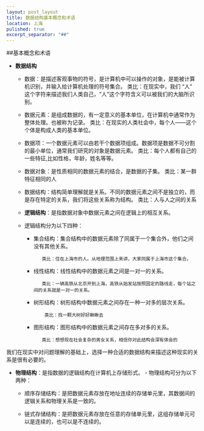 ```yaml
---
layout: post_layout
title: 数据结构基本概念和术语
location: 上海
pulished: true
excerpt_separator: "##"
---
```


##基本概念和术语
- **数据结构**
    - 数据：是描述客观事物的符号，是计算机中可以操作的对象，是能被计算机识别，并输入给计算机处理的符号集合。
            类比：在现实中，我们 “人” 这个字符来描述我们人类自己，“人”这个字符含义可以被我们的大脑所识别。
    
    - 数据元素：是组成数据的，有一定意义的基本单位，在计算机中通常作为整体处理。也被称为记录。
            类比：在现实的人类社会中，每个人——这个个体是构成人类的基本单位。

    - 数据项：一个数据元素可以由若干个数据项组成。数据项是数据不可分割的最小单位，通常我们研究的对象是数据元素。
            类比：每个人都有自己的一些特征,比如性格，年龄，姓名等等。
    - 数据对象：是性质相同的数据元素的结合，是数据的子集。
            类比：某一群特征相同的人

    - 数据结构：结构简单理解就是关系。不同的数据元素之间不是独立的，而是存在特定的关系，我们将这些关系称为结构。
            类比：人与人之间的关系

   - **逻辑结构**：是指数据对象中数据元素之间在逻辑上的相互关系。
    - 逻辑结构分为以下四种：
       - 集合结构：集合结构中的数据元素除了同属于一个集合外，他们之间没有其他关系。
            
                类比：住在上海市的人。从地理范围上来讲，大家同属于上海市这个集合。
       
       - 线性结构：线性结构中的数据元素之间是一对一的关系。
            
                类比：一辆高铁从北京开到上海，高铁从始发站按照固定的路线走，每个站之间的关系就是一对一的关系。
       
       - 树形结构：树形结构中数据元素之间存在一种一对多的层次关系。
           
                 类比：找一颗大树好好瞅瞅去

       - 图形结构：图形结构中的数据元素之间存在多对多的关系。
    
                类比：想想现在社会复杂的男女关系，相信你对此结构会深有体会的

我们在现实中对问题理解的基础上，选择一种合适的数据结构来描述这种现实的关系是很有必要的。


   - **物理结构**：是指数据的逻辑结构在计算机上存储形式。
    - 物理结构可分为以下两种：
    
      - 顺序存储结构：是把数据元素存放在地址连续的存储单元里，其数据间的逻辑关系和物理关系是一致的。
    
      - 链式存储结构：是把数据元素存放在任意的存储单元里，这组存储单元可以是连续的，也可以是不连续的。 